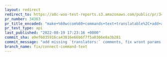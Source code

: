 ```yaml
---
layout: redirect
redirect_to: https://a8c-woo-test-reports.s3.amazonaws.com/public/pr/34363/api/index.html
pr_number: 34363
pr_title_encoded: "make+%60wccom%60+commands+text+translatable%2C+add+application-password+section+URL"
pr_test_type: api
last_published: "2022-08-19 17:23:16 +0000"
commit_sha: a9ef6035916ca43816e66b6f7f5a0366e8a3b281
commit_message: "add missing `translators:` comments, fix wront params order"
branch_name: fix/connect-command-text
---
```

